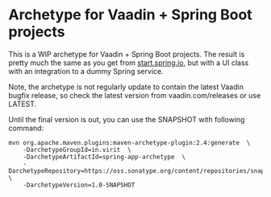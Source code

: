 # Archetype for Vaadin + Spring Boot projects

This is a WIP archetype for Vaadin + Spring Boot projects. The result is pretty much the same as you get from
[start.spring.io](https://start.spring.io/), but with a UI class with an integration to a dummy Spring service.

Note, the archetype is not regularly update to contain the latest Vaadin bugfix release, so check the latest version from vaadin.com/releases or use LATEST.

Until the final version is out, you can use the SNAPSHOT with following command:

    mvn org.apache.maven.plugins:maven-archetype-plugin:2.4:generate  \
        -DarchetypeGroupId=in.virit  \
        -DarchetypeArtifactId=spring-app-archetype  \
        -DarchetypeRepository=https://oss.sonatype.org/content/repositories/snapshots/  \
        -DarchetypeVersion=1.0-SNAPSHOT

